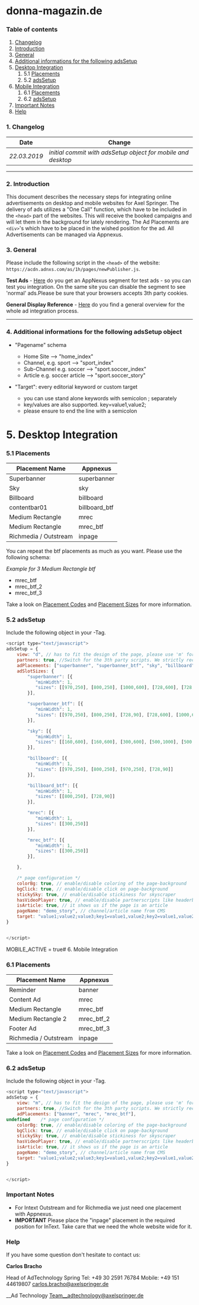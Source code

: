 # donna-magazin.de

### Table of contents

1. [Changelog](https://github.com/spring-media/adsolutions-implementationReference/blob/master/publisher/donna-magazin.md#changelog)
1. [Introduction](https://github.com/spring-media/adsolutions-implementationReference/blob/master/publisher/donna-magazin.md#introduction)
1. [General](https://github.com/spring-media/adsolutions-implementationReference/blob/master/publisher/donna-magazin.md#general)
1. [Additional informations for the following adsSetup](https://github.com/spring-media/adsolutions-implementationReference/blob/master/publisher/donna-magazin.md#additional-informations-for-the-following-adssetup-object)
1. [Desktop Integration](https://github.com/spring-media/adsolutions-implementationReference/blob/master/publisher/donna-magazin.md#additional-informations-for-the-following-adssetup-object)
    1. 5.1 [Placements](https://github.com/spring-media/adsolutions-implementationReference/blob/master/publisher/donna-magazin.md#placements)
    1. 5.2 [adsSetup](https://github.com/spring-media/adsolutions-implementationReference/blob/master/publisher/donna-magazin.md#52-adssetup)
1. [Mobile Integration](https://github.com/spring-media/adsolutions-implementationReference/blob/master/publisher/donna-magazin.md#placements)
    1. 6.1 [Placements](https://github.com/spring-media/adsolutions-implementationReference/blob/master/publisher/donna-magazin.md#61-placements)
    1. 6.2 [adsSetup](https://github.com/spring-media/adsolutions-implementationReference/blob/master/publisher/donna-magazin.md#62-adssetup)
1. [Important Notes](https://github.com/spring-media/adsolutions-implementationReference/blob/master/publisher/donna-magazin.md#placements)
1. [Help](https://github.com/spring-media/adsolutions-implementationReference/blob/master/publisher/donna-magazin.md#placements)


### 1. Changelog

Date | Change
------------ | -------------
*22.03.2019* | *initial commit with adsSetup object for mobile and desktop*


--------

### 2. Introduction

This document describes the necessary steps for integrating online advertisements on desktop and mobile websites for Axel Springer.
The delivery of ads utilizes a "One Call" function, which have to be included in the `<head>` part of the websites. This will receive the booked campaigns and will let them in the background for lately rendering. The Ad Placements are `<div>`'s which have to be placed in the wished position for the ad. All Advertisements can be managed via Appnexus.


### 3. General

Please include the following script in the `<head>` of the website:  ```https://acdn.adnxs.com/as/1h/pages/newPublisher.js```.

**Test Ads** - [Here](https://adtechnology.axelspringer.com/testads.html) do you get an AppNexus segment for test ads - so you can test you integration. On the same site you can disable the segment to see 'normal' ads.Please be sure that your browsers accepts 3th party cookies.

**General Display Reference** - [Here](https://github.com/spring-media/adsolutions-implementationReference/blob/master/publisher-display-reference.md#3-define-the-ad-placements-for-the-website) do you find a general overview for the whole ad integration process.

________________________________

### 4. Additional informations for the following adsSetup object

* "Pagename" schema
    * Home Site --> "home_index"
    * Channel, e.g. sport --> "sport_index"
    * Sub-Channel e.g. soccer --> "sport.soccer_index"
    * Article e.g. soccer article --> "sport.soccer_story"

* "Target": every editorial keyword or custom target
    * you can use stand alone keywords with semicolon ; separately
    * key/values are also supported. key=value1,value2;
    * please ensure to end the line with a semicolon



# 5. Desktop Integration


### 5.1 Placements

| Placement Name|Appnexus|
| ------------- | ----- |
|Superbanner|superbanner|
|Sky|sky|
|Billboard|billboard|
|contentbar01|billboard_btf|
|Medium Rectangle|mrec|
|Medium Rectangle|mrec_btf|
|Richmedia / Outstream|inpage|


You can repeat the btf placements as much as you want. Please use the following schema:

*Example for 3 Medium Rectangle btf*

* mrec_btf
* mrec_btf_2
* mrec_btf_3



Take a look on [Placement Codes](https://github.com/spring-media/adsolutions-implementationReference/blob/master/publisher-display-reference.md#3-define-the-ad-placements-for-the-website) and  [Placement Sizes](https://github.com/spring-media/adsolutions-implementationReference/blob/master/publisher-display-reference.md#4-define-the-sizes-for-every-ad-placement) for more information.


### 5.2 adsSetup

Include the following object in your <head>-Tag.

```javascript
<script type="text/javascript">
adsSetup = {
    view: "d", // has to fit the design of the page, please use 'm' for mobile and 'd' for desktop
    partners: true, //Switch for the 3th party scripts. We strictly recommend to set it as "false" only on pages for directsales campaign only the max out the revenue
    adPlacements: ["superbanner", "superbanner_btf", "sky", "billboard", "billboard_btf", "mrec", "mrec_btf"],
    adSlotSizes: {
        "superbanner": [{
           "minWidth": 1,
           "sizes": [[970,250], [800,250], [1000,600], [728,600], [728,90]]
        }],

        "superbanner_btf": [{
           "minWidth": 1,
           "sizes": [[970,250], [800,250], [728,90], [728,600], [1000,600]]
        }],

        "sky": [{
           "minWidth": 1,
           "sizes": [[160,600], [160,600], [300,600], [500,1000], [500,1000], [1000,1000], [1000,1000]]
        }],

        "billboard": [{
           "minWidth": 1,
           "sizes": [[970,250], [800,250], [970,250], [728,90]]
        }],

        "billboard_btf": [{
           "minWidth": 1,
           "sizes": [[800,250], [728,90]]
        }],

        "mrec": [{
           "minWidth": 1,
           "sizes": [[300,250]]
        }],

        "mrec_btf": [{
           "minWidth": 1,
           "sizes": [[300,250]]
        }],

    },

    /* page configuration */
    colorBg: true, // enable/disable coloring of the page-background
    bgClick: true, // enable/disable click on page-background
    stickySky: true, // enable/disable stickiness for skyscraper
    hasVideoPlayer: true, // enable/disable partnerscripts like headerbiding for video
    isArticle: true, // it shows us if the page is an article
    pageName: "demo_story", // channel/article name from CMS
    target: "value1;value2;value3;key1=value1,value2;key2=value1,value2;"
}


</script>
```




MOBILE_ACTIVE = true# 6. Mobile Integration

### 6.1 Placements

| Placement Name|Appnexus|
| ------------- | ----- |
|Reminder|banner|
|Content Ad|mrec|
|Medium Rectangle|mrec_btf|
|Medium Rectangle 2|mrec_btf_2|
|Footer Ad|mrec_btf_3|
|Richmedia / Outstream|inpage|



Take a look on [Placement Codes](https://github.com/spring-media/adsolutions-implementationReference/blob/master/publisher-display-reference.md#3-define-the-ad-placements-for-the-website) and  [Placement Sizes](https://github.com/spring-media/adsolutions-implementationReference/blob/master/publisher-display-reference.md#4-define-the-sizes-for-every-ad-placement) for more information.



### 6.2 adsSetup


Include the following object in your <head>-Tag.

```javascript
<script type="text/javascript">
adsSetup = {
    view: "m", // has to fit the design of the page, please use 'm' for mobile and 'd' for desktop
    partners: true, //Switch for the 3th party scripts. We strictly recommend to set it as "false" only on pages for directsales campaign only the max out the revenue
    adPlacements: ["banner", "mrec", "mrec_btf"],
undefined    /* page configuration */
    colorBg: true, // enable/disable coloring of the page-background
    bgClick: true, // enable/disable click on page-background
    stickySky: true, // enable/disable stickiness for skyscraper
    hasVideoPlayer: true, // enable/disable partnerscripts like headerbiding for video
    isArticle: true, // it shows us if the page is an article
    pageName: "demo_story", // channel/article name from CMS
    target: "value1;value2;value3;key1=value1,value2;key2=value1,value2;"
}


</script>
```




### Important Notes

- For Intext Outstream and for Richmedia we just need one placement with Appnexus.
- __IMPORTANT__ Please place the "inpage" placement in the required position for InText. Take care that we need the whole website wide for it.



### Help

If you have some question don't hesitate to contact us:


__Carlos Bracho__

Head of AdTechnology
Spring
Tel: +49 30 2591 76784
Mobile: +49 151 44619807
carlos.bracho@axelspringer.de

__Ad Technology Team__adtechnology@axelspringer.de
